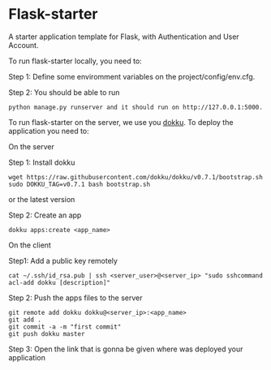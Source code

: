 # Flask-starter

A starter application template for Flask, with Authentication and User Account.

To run flask-starter locally, you need to:

Step 1: Define some enviromment variables on the project/config/env.cfg.

Step 2: You should be able to run 

	python manage.py runserver and it should run on http://127.0.0.1:5000.


To run flask-starter on the server, we use you [dokku](http://dokku.viewdocs.io/dokku). To deploy the application you need to:


On the server


Step 1: Install dokku

	wget https://raw.githubusercontent.com/dokku/dokku/v0.7.1/bootstrap.sh
	sudo DOKKU_TAG=v0.7.1 bash bootstrap.sh 

or the latest version

Step 2: Create an app

	dokku apps:create <app_name>


On the client


Step1: Add a public key remotely

	cat ~/.ssh/id_rsa.pub | ssh <server_user>@<server_ip> "sudo sshcommand acl-add dokku [description]"

Step 2: Push the apps files to the server

	git remote add dokku dokku@<server_ip>:<app_name>
	git add .
	git commit -a -m "first commit"
	git push dokku master

Step 3: Open the link that is gonna be given where was deployed your application


